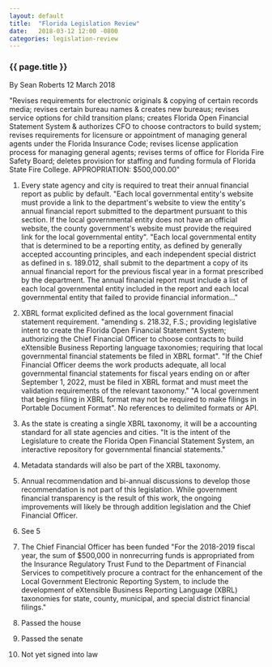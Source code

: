 ```yaml
---
layout: default
title:  "Florida Legislation Review"
date:   2018-03-12 12:00 -0800
categories: legislation-review
---
```

### {{ page.title }}
By Sean Roberts 12 March 2018
    
"Revises requirements for electronic originals & copying of certain records media; revises certain bureau names & creates new bureaus; revises service options for child transition plans; creates Florida Open Financial Statement System & authorizes CFO to choose contractors to build system; revises requirements for licensure or appointment of managing general agents under the Florida Insurance Code; revises license application process for managing general agents; revises terms of office for Florida Fire Safety Board; deletes provision for staffing and funding formula of Florida State Fire College. APPROPRIATION: $500,000.00"

1. Every state agency and city is required to treat their annual financial report as public by default. "Each local governmental entity's website must provide a link to the department's website to view the entity's annual financial report submitted to the department pursuant to this section. If the local governmental entity does not have an official website, the county government's website must provide the required link for the local governmental entity". "Each local governmental entity that is determined to be a reporting entity, as defined by generally accepted accounting principles, and each independent special district as defined in s. 189.012, shall submit to the department a copy of its annual financial report for the previous fiscal year in a format prescribed by the department. The annual financial report must include a list of each local governmental entity included in the report and each local governmental entity that failed to provide financial information..."

2. XBRL format explicited defined as the local government finacial statement requirement. "amending s. 218.32, F.S.; providing legislative intent to create the Florida Open Financial Statement System; authorizing the Chief Financial Officer to choose contracts to build eXtensible Business Reporting language taxonomies; requiring that local governmental financial statements be filed in XBRL format". "If the Chief Financial Officer deems the work products adequate, all local governmental financial statements for fiscal years ending on or after September 1, 2022, must be filed in XBRL format and must meet the validation requirements of the relevant taxonomy." "A local government that begins filing in XBRL format may not be required to make filings in Portable Document Format". No references to delimited formats or API.

3. As the state is creating a single XBRL taxonomy, it will be a accounting standard for all state agencies and cities. "It is the intent of the Legislature to create the Florida Open Financial Statement System, an interactive repository for governmental financial statements." 

4. Metadata standards will also be part of the XRBL taxonomy.

5. Annual recommendation and bi-annual discussions to develop those recommendation is not part of this legislation. While government financial transparency is the result of this work, the ongoing improvements will likely be through addition legislation and the Chief Financial Officer. 

6. See 5

7. The Chief Financial Officer has been funded "For the 2018-2019 fiscal year, the sum of $500,000 in nonrecurring funds is appropriated from the Insurance Regulatory Trust Fund to the Department of Financial Services to competitively procure a contract for the enhancement of the Local Government Electronic Reporting System, to include the development of eXtensible Business Reporting Language (XBRL) taxonomies for state, county, municipal, and special district financial filings." 

8. Passed the house

9. Passed the senate

10. Not yet signed into law